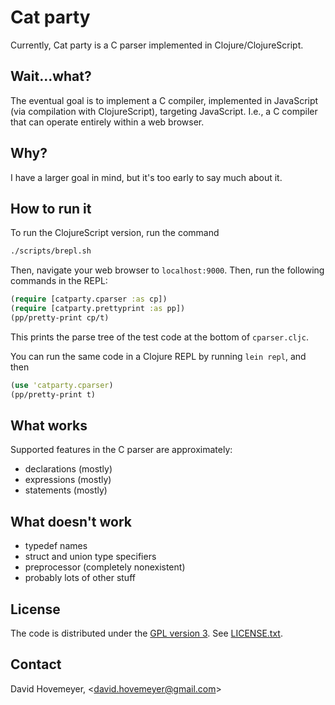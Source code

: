 # Cat party

Currently, Cat party is a C parser implemented in Clojure/ClojureScript.

## Wait...what?

The eventual goal is to implement a C compiler, implemented in JavaScript (via compilation with ClojureScript), targeting JavaScript.  I.e., a C compiler that can operate entirely within a web browser.

## Why?

I have a larger goal in mind, but it's too early to say much about it.

## How to run it

To run the ClojureScript version, run the command

```bash
./scripts/brepl.sh
```

Then, navigate your web browser to `localhost:9000`.  Then, run the following commands in the REPL:

```clojure
(require [catparty.cparser :as cp])
(require [catparty.prettyprint :as pp])
(pp/pretty-print cp/t)
```

This prints the parse tree of the test code at the bottom of `cparser.cljc`.

You can run the same code in a Clojure REPL by running `lein repl`, and then

```clojure
(use 'catparty.cparser)
(pp/pretty-print t)
```

## What works

Supported features in the C parser are approximately:

* declarations (mostly)
* expressions (mostly)
* statements (mostly)

## What doesn't work

* typedef names
* struct and union type specifiers
* preprocessor (completely nonexistent)
* probably lots of other stuff

## License

The code is distributed under the [GPL version 3](https://www.gnu.org/licenses/gpl-3.0.en.html).  See [LICENSE.txt](LICENSE.txt).

## Contact

David Hovemeyer, &lt;[david.hovemeyer@gmail.com](mailto:david.hovemeyer@gmail.com)&gt;
